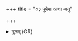 +++
title = "०३ पूषेमा आशा अनु"

+++
<details><summary>मूलम् (GR)</summary>

+++(not found in PSK)+++पूषेमा आशा अनु वेद सर्वाः  
सो अस्माꣳ अभयतमेन नेषत् ।  
स्वस्तिदा आघृणिः सर्ववीरो  
+ऽप्रयुच्छन् पुर एतु प्रजानन् ॥
</details>